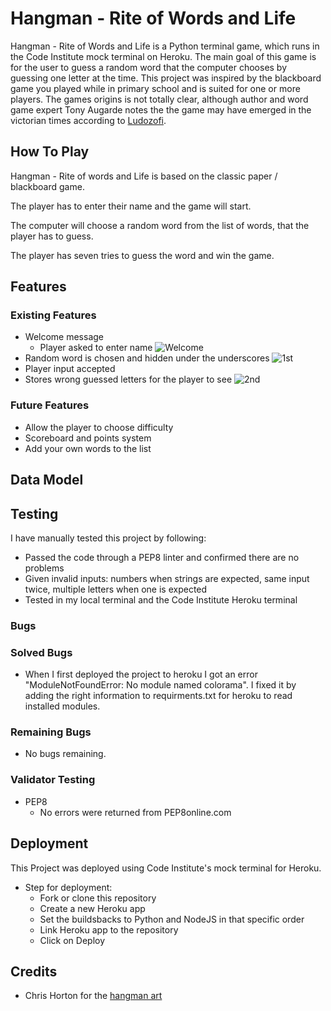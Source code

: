 # Hangman - Rite of Words and Life
Hangman - Rite of Words and Life is a Python terminal game, which runs in the Code Institute mock terminal on Heroku. 
The main goal of this game is for the user to guess a random word that the computer chooses by guessing one letter at the time. This project was inspired by the blackboard game you played while in primary school and is suited for one or more players.
The games origins is not totally clear, although author and word game expert Tony Augarde notes the the game may have emerged in the victorian times according to [Ludozofi](https://www.ludozofi.com/home/games/hangman/). 

## How To Play
Hangman - Rite of words and Life is based on the classic paper / blackboard game.

The player has to enter their name and the game will start.

The computer will choose a random word from the list of words, that the player has to guess.

The player has seven tries to guess the word and win the game.

## Features
### Existing Features
- Welcome message
  - Player asked to enter name
![Welcome](https://user-images.githubusercontent.com/43667190/159117058-a93a00d5-81fb-4bb2-a515-8e8c8188da68.PNG)
- Random word is chosen and hidden under the underscores
![1st](https://user-images.githubusercontent.com/43667190/159117157-d6b1fa97-6345-4d27-8c05-c2cb2e775ab9.PNG)
- Player input accepted
- Stores wrong guessed letters for the player to see
![2nd](https://user-images.githubusercontent.com/43667190/159117188-e6ee3b32-769f-40e3-882b-e9ece59428b5.PNG)


### Future Features
- Allow the player to choose difficulty
- Scoreboard and points system
- Add your own words to the list 
## Data Model

## Testing
I have manually tested this project by following:
- Passed the code through a PEP8 linter and confirmed there are no problems
- Given invalid inputs: numbers when strings are expected, same input twice, multiple letters when one is expected
- Tested in my local terminal and the Code Institute Heroku terminal

### Bugs
### Solved Bugs
- When I first deployed the project to heroku I got an error "ModuleNotFoundError: No module named colorama". I fixed it by adding the right information to requirments.txt for heroku to read installed modules.

### Remaining Bugs
- No bugs remaining.

### Validator Testing
- PEP8
  - No errors were returned from PEP8online.com
  
## Deployment
This Project was deployed using Code Institute's mock terminal for Heroku.
- Step for deployment:
  - Fork or clone this repository
  - Create a new Heroku app
  - Set the buildsbacks to Python and NodeJS in that specific order
  - Link Heroku app to the repository
  - Click on Deploy
## Credits
- Chris Horton for the [hangman art](https://gist.github.com/chrishorton/8510732aa9a80a03c829b09f12e20d9c) 
